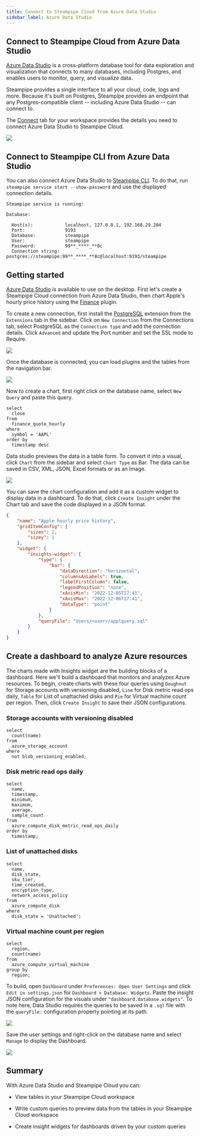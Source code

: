```yaml
---
title: Connect to Steampipe Cloud from Azure Data Studio
sidebar_label: Azure Data Studio
---
```


##  Connect to Steampipe Cloud from Azure Data Studio

[Azure Data Studio](https://azure.microsoft.com/en-us/products/data-studio/) is a cross-platform database tool for data exploration and visualization that connects to many databases, including Postgres, and enables users to monitor, query, and visualize data.

Steampipe provides a single interface to all your cloud, code, logs and more. Because it's built on Postgres, Steampipe provides an endpoint that any Postgres-compatible client -- including Azure Data Studio -- can connect to.

The [Connect](/docs/cloud/integrations/overview) tab for your workspace provides the details you need to connect Azure Data Studio to Steampipe Cloud.

<div style={{"marginBottom":"2em","borderWidth":"thin", "borderStyle":"solid", "borderColor":"lightgray", "padding":"20px", "width":"90%"}}>
<img src="/images/docs/cloud/steampipe-cloud-connect-details.jpg" />
</div>

##  Connect to Steampipe CLI from Azure Data Studio

You can also connect Azure Data Studio to [Steampipe CLI](https://steampipe.io/downloads). To do that, run `steampipe service start --show-password` and use the displayed connection details.

```
Steampipe service is running:

Database:

  Host(s):            localhost, 127.0.0.1, 192.168.29.204
  Port:               9193
  Database:           steampipe
  User:               steampipe
  Password:           99**_****_**8c
  Connection string:  postgres://steampipe:99**_****_**8c@localhost:9193/steampipe
  ```

## Getting started

[Azure Data Studio](https://learn.microsoft.com/en-gb/sql/azure-data-studio/download-azure-data-studio?view=sql-server-ver16) is available to use on the desktop. First let's create a Steampipe Cloud connection from Azure Data Studio, then chart Apple's hourly price history using the [Finance](https://hub.steampipe.io/plugins/turbot/finance) plugin.

To create a new connection, first install the [PostgreSQL](https://learn.microsoft.com/en-gb/sql/azure-data-studio/extensions/postgres-extension?view=sql-server-ver16) extension from the `Extensions` tab in the sidebar. Click on `New Connection` from the Connections tab, select PostgreSQL as the `Connection type` and add the connection details. Click `Advanced` and update the Port number and set the SSL mode to Require.

<div style={{"marginTop":"1em", "marginBottom":"1em", "width":"90%"}}>
<img src="/images/docs/cloud/azure-datastudio-connection-success.png" />
</div>

Once the database is connected, you can load plugins and the tables from the navigation bar.

<div style={{"marginTop":"1em", "marginBottom":"1em", "width":"50%"}}>
<img src="/images/docs/cloud/azure-datastudio-navigatonbar.png" />
</div>

Now to create a chart, first right click on the database name, select `New Query` and paste this query.

```
select
  close
from
  finance_quote_hourly
where
  symbol = 'AAPL'
order by
  timestamp desc
```

Data studio previews the data in a table form. To convert it into a visual, click `Chart` from the sidebar and select `Chart Type` as Bar. The data can be saved in CSV, XML, JSON, Excel formats or as an Image.

<div style={{"marginTop":"1em", "marginBottom":"1em"}}>
<img src="/images/docs/cloud/azure-datastudio-appl-barchart.png" />
</div>

You can save the chart configuration and add it as a custom widget to display data in a dashboard. To do that, click `Create Insight` under the Chart tab and save the code displayed in a JSON format.

```json
{
    "name": "Apple hourly price history",
    "gridItemConfig": {
        "sizex": 2,
        "sizey": 1
    },
    "widget": {
        "insights-widget": {
            "type": {
                "bar": {
                    "dataDirection": "horizontal",
                    "columnsAsLabels": true,
                    "labelFirstColumn": false,
                    "legendPosition": "none",
                    "xAxisMin": "2022-12-05T17:41",
                    "xAxisMax": "2022-12-06T17:41",
                    "dataType": "point"
                }
            },
            "queryFile": "Users/<user>/applquery.sql"
        }
    }
}
```

## Create a dashboard to analyze Azure resources

The charts made with Insights widget are the building blocks of a dashboard. Here we'll build a dashboard that monitors and analyzes Azure resources. To begin, create charts with these four queries using `Doughnut` for Storage accounts with versioning disabled, `Line` for Disk metric read ops daily, `Table` for List of unattached disks and `Pie` for Virtual machine count per region. Then, click `Create Insight` to save their JSON configurations.

### Storage accounts with versioning disabled

```
select
  count(name)
from
  azure_storage_account
where
  not blob_versioning_enabled;
  ```

### Disk metric read ops daily

```
select
  name,
  timestamp,
  minimum,
  maximum,
  average,
  sample_count
from
  azure_compute_disk_metric_read_ops_daily
order by
  timestamp;
  ```

### List of unattached disks

```
select
  name,
  disk_state,
  sku_tier,
  time_created,
  encryption_type,
  network_access_policy
from
  azure_compute_disk
where
  disk_state = 'Unattached';
  ```
### Virtual machine count per region

```
select
  region,
  count(name)
from
  azure_compute_virtual_machine
group by
  region;
  ```

To build, open `Dashboard` under `Preferences: Open User Settings` and click `Edit in settings.json` for  `Dashboard > Database: Widgets`. Paste the insight JSON configuration for the visuals under `"dashboard.database.widgets"`. To note here, Data Studio requires the queries to be saved in a `.sql` file with the `queryFile:` configuration property pointing at its path.

<div style={{"marginTop":"1em", "marginBottom":"1em", "width":"50%"}}>
<img src="/images/docs/cloud/azure-datastudio-widget-config.png" />
</div>

Save the user settings and right-click on the database name and select `Manage` to display the Dashboard.

<div style={{"marginTop":"1em", "marginBottom":"1em", "width":"90%"}}>
<img src="/images/docs/cloud/azure-datastudio-dashboard.png" />
</div>

## Summary

With Azure Data Studio and Steampipe Cloud you can:

- View tables in your Steampipe Cloud workspace

- Write custom queries to preview data from the tables in your Steampipe Cloud workspace

- Create insight widgets for dashboards driven by your custom queries
